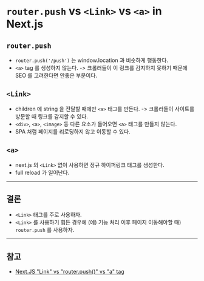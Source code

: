 # `router.push` vs `<Link>` vs `<a>` in Next.js

## `router.push`

- `router.push('/push')` 는 window.location 과 비슷하게 행동한다.
- `<a>` tag 를 생성하지 않는다. -> 크롤러들이 이 링크를 감지하지 못하기 때문에 SEO 를 고려한다면 안좋은 부분이다. 

## `<Link>`

- children 에 string 을 전달할 때에만 `<a>` 태그를 만든다. -> 크롤러들이 사이트를 방문할 때 링크를 감지할 수 있다.
- `<div>`, `<a>`, `<image>` 등 다른 요소가 들어오면 `<a>` 태그를 만들지 않는다.
- SPA 처럼 페이지를 리로딩하지 않고 이동할 수 있다.
 
## `<a>`
- next.js 의 `<Link>` 없이 사용하면 정규 하이퍼링크 태그를 생성한다.
- full reload 가 일어난다.

---

## 결론
- `<Link>` 태그를 주로 사용하자.
- `<Link>` 를 사용하기 힘든 경우에 (예) 기능 처리 이후 페이지 이동해야할 때) `router.push` 를 사용하자.

---

## 참고
- [Next.JS "Link" vs "router.push()" vs "a" tag](https://stackoverflow.com/questions/65086108/next-js-link-vs-router-push-vs-a-tag/65086176)